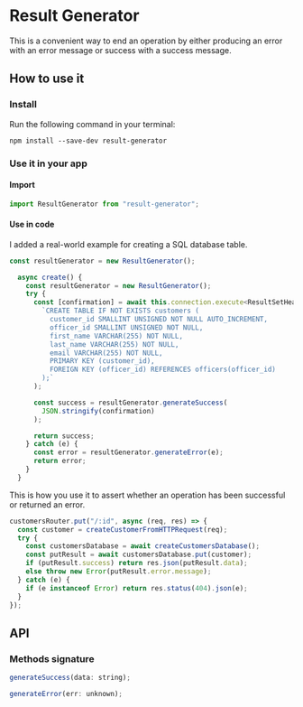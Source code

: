 # Result Generator

This is a convenient way to end an operation by either producing an error with an error message or success with a success message.

## How to use it

### Install

Run the following command in your terminal:

```npm
npm install --save-dev result-generator
```

### Use it in your app

#### Import

```javascript
import ResultGenerator from "result-generator";
```

#### Use in code

I added a real-world example for creating a SQL database table.

```javascript
const resultGenerator = new ResultGenerator();

  async create() {
    const resultGenerator = new ResultGenerator();
    try {
      const [confirmation] = await this.connection.execute<ResultSetHeader>(
        `CREATE TABLE IF NOT EXISTS customers (
          customer_id SMALLINT UNSIGNED NOT NULL AUTO_INCREMENT,
          officer_id SMALLINT UNSIGNED NOT NULL,
          first_name VARCHAR(255) NOT NULL,
          last_name VARCHAR(255) NOT NULL,
          email VARCHAR(255) NOT NULL,
          PRIMARY KEY (customer_id),
          FOREIGN KEY (officer_id) REFERENCES officers(officer_id)
        );`
      );

      const success = resultGenerator.generateSuccess(
        JSON.stringify(confirmation)
      );

      return success;
    } catch (e) {
      const error = resultGenerator.generateError(e);
      return error;
    }
  }
```

This is how you use it to assert whether an operation has been successful or returned an error.

```javascript
customersRouter.put("/:id", async (req, res) => {
  const customer = createCustomerFromHTTPRequest(req);
  try {
    const customersDatabase = await createCustomersDatabase();
    const putResult = await customersDatabase.put(customer);
    if (putResult.success) return res.json(putResult.data);
    else throw new Error(putResult.error.message);
  } catch (e) {
    if (e instanceof Error) return res.status(404).json(e);
  }
});
```

## API

### Methods signature

```javascript
generateSuccess(data: string);
```

```javascript
generateError(err: unknown);
```

